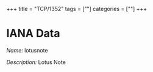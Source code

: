 +++
title = "TCP/1352"
tags = [""]
categories = [""]
+++

# IANA Data

_Name:_ lotusnote

_Description:_ Lotus Note

